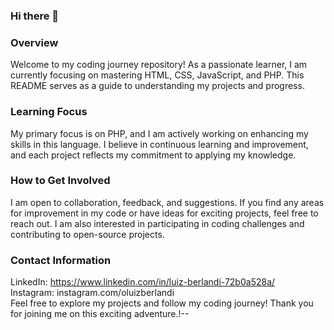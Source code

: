 ### Hi there 👋

### Overview
Welcome to my coding journey repository! As a passionate learner, I am currently focusing on mastering HTML, CSS, JavaScript, and PHP. This README serves as a guide to understanding my projects and progress.

### Learning Focus
My primary focus is on PHP, and I am actively working on enhancing my skills in this language. I believe in continuous learning and improvement, and each project reflects my commitment to applying my knowledge.

### How to Get Involved
I am open to collaboration, feedback, and suggestions. If you find any areas for improvement in my code or have ideas for exciting projects, feel free to reach out. I am also interested in participating in coding challenges and contributing to open-source projects.

### Contact Information
LinkedIn: https://www.linkedin.com/in/luiz-berlandi-72b0a528a/<br>
Instagram: instagram.com/oluizberlandi<br>
Feel free to explore my projects and follow my coding journey! Thank you for joining me on this exciting adventure.!--


